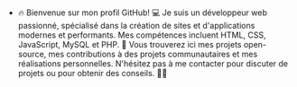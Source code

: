 - 🔥 Bienvenue sur mon profil GitHub! 💻 Je suis un développeur web passionné, spécialisé dans la création de sites et d'applications modernes et performants. Mes compétences incluent HTML, CSS, JavaScript, MySQL et PHP. 🚀 Vous trouverez ici mes projets open-source, mes contributions à des projets communautaires et mes réalisations personnelles. N'hésitez pas à me contacter pour discuter de projets ou pour obtenir des conseils. 👨‍💻
<!---
Leandre02/Leandre02 is a ✨ special ✨ repository because its `README.md` (this file) appears on your GitHub profile.
You can click the Preview link to take a look at your changes.
--->
